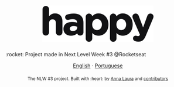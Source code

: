 <h1 align="center">
    <img alt="Happy" title="Happy" src=".github/logo.svg" />
</h1>
:rocket: Project made in Next Level Week #3 @Rocketseat
<p align="center">
    <a href="README.md">English</a>
    ·
    <a href="README-pt.md">Portuguese</a>
 </p>
<div align="center">
  <sub>The NLW #3 project. Built with :heart: by
    <a href="https://github.com/alauraivani">Anna Laura</a> and
    <a href="https://github.com/alauraivani/nlw3-happy/graphs/contributors">
      contributors
    </a>
  </sub>
</div>
